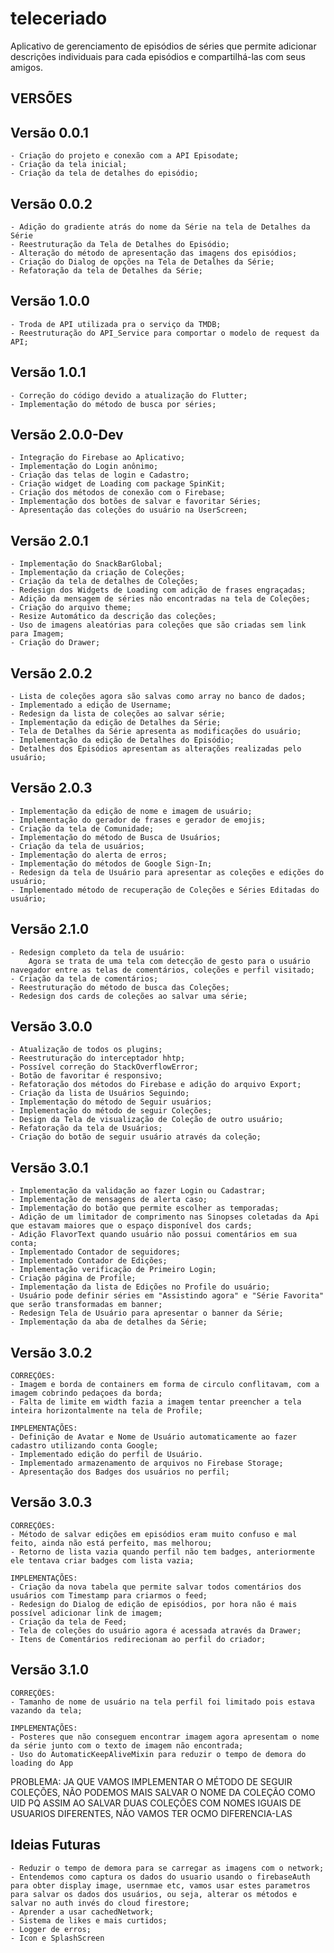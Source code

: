 # teleceriado

Aplicativo de gerenciamento de episódios de séries que permite adicionar descrições individuais para cada episódios e compartilhá-las com seus amigos.

## VERSÕES   
## Versão 0.0.1  
    - Criação do projeto e conexão com a API Episodate;  
    - Criação da tela inicial;  
    - Criação da tela de detalhes do episódio;  
    
## Versão 0.0.2
    - Adição do gradiente atrás do nome da Série na tela de Detalhes da Série
    - Reestruturação da Tela de Detalhes do Episódio;
    - Alteração do método de apresentação das imagens dos episódios;
    - Criação do Dialog de opções na Tela de Detalhes da Série;
    - Refatoração da tela de Detalhes da Série;
    
## Versão 1.0.0  
    - Troda de API utilizada pra o serviço da TMDB;
    - Reestruturação do API_Service para comportar o modelo de request da API;

## Versão 1.0.1  
    - Correção do código devido a atualização do Flutter;
    - Implementação do método de busca por séries;

## Versão 2.0.0-Dev  
    - Integração do Firebase ao Aplicativo;
    - Implementação do Login anônimo;
    - Criação das telas de login e Cadastro;
    - Criação widget de Loading com package SpinKit;
    - Criação dos métodos de conexão com o Firebase;
    - Implementação dos botões de salvar e favoritar Séries;
    - Apresentação das coleções do usuário na UserScreen;

## Versão 2.0.1  
    - Implementação do SnackBarGlobal;
    - Implementação da criação de Coleções;
    - Criação da tela de detalhes de Coleções;
    - Redesign dos Widgets de Loading com adição de frases engraçadas;
    - Adição da mensagem de séries não encontradas na tela de Coleções;
    - Criação do arquivo theme;
    - Resize Automático da descrição das coleções;
    - Uso de imagens aleatórias para coleções que são criadas sem link para Imagem;
    - Criação do Drawer;

## Versão 2.0.2  
    - Lista de coleções agora são salvas como array no banco de dados;
    - Implementado a edição de Username;
    - Redesign da lista de coleções ao salvar série;
    - Implementação da edição de Detalhes da Série;
    - Tela de Detalhes da Série apresenta as modificações do usuário;
    - Implementação da edição de Detalhes do Episódio;
    - Detalhes dos Episódios apresentam as alterações realizadas pelo usuário;

## Versão 2.0.3  
    - Implementação da edição de nome e imagem de usuário;
    - Implementação do gerador de frases e gerador de emojis;
    - Criação da tela de Comunidade;
    - Implementação do método de Busca de Usuários;
    - Criação da tela de usuários;
    - Implementação do alerta de erros;
    - Implementação do métodos de Google Sign-In;
    - Redesign da tela de Usuário para apresentar as coleções e edições do usuário;
    - Implementado método de recuperação de Coleções e Séries Editadas do usuário;

## Versão 2.1.0
    - Redesign completo da tela de usuário:  
        Agora se trata de uma tela com detecção de gesto para o usuário navegador entre as telas de comentários, coleções e perfil visitado;
    - Criação da tela de comentários;
    - Reestruturação do método de busca das Coleções;
    - Redesign dos cards de coleções ao salvar uma série;

## Versão 3.0.0  
    - Atualização de todos os plugins;
    - Reestruturação do interceptador hhtp;
    - Possível correção do StackOverflowError;
    - Botão de favoritar é responsivo;
    - Refatoração dos métodos do Firebase e adição do arquivo Export;
    - Criação da lista de Usuários Seguindo;
    - Implementação do método de Seguir usuários;
    - Implementação do método de seguir Coleções;
    - Design da Tela de visualização de Coleção de outro usuário;
    - Refatoração da tela de Usuários;
    - Criação do botão de seguir usuário através da coleção; 

## Versão 3.0.1  
    - Implementação da validação ao fazer Login ou Cadastrar;
    - Implementação de mensagens de alerta caso;
    - Implementação do botão que permite escolher as temporadas;
    - Adição de um limitador de comprimento nas Sinopses coletadas da Api que estavam maiores que o espaço disponível dos cards;
    - Adição FlavorText quando usuário não possui comentários em sua conta;
    - Implementado Contador de seguidores;
    - Implementado Contador de Edições;
    - Implementação verificação de Primeiro Login;
    - Criação página de Profile;
    - Implementação da lista de Edições no Profile do usuário;
    - Usuário pode definir séries em "Assistindo agora" e "Série Favorita" que serão transformadas em banner;
    - Redesign Tela de Usuário para apresentar o banner da Série;
    - Implementação da aba de detalhes da Série;

## Versão 3.0.2
    CORREÇÕES:      
    - Imagem e borda de containers em forma de circulo conflitavam, com a imagem cobrindo pedaçoes da borda;
    - Falta de limite em width fazia a imagem tentar preencher a tela inteira horizontalmente na tela de Profile;

    IMPLEMENTAÇÕES:     
    - Definição de Avatar e Nome de Usuário automaticamente ao fazer cadastro utilizando conta Google;
    - Implementado edição do perfil de Usuário.
    - Implementado armazenamento de arquivos no Firebase Storage;
    - Apresentação dos Badges dos usuários no perfil;

## Versão 3.0.3
    CORREÇÕES:      
    - Método de salvar edições em episódios eram muito confuso e mal feito, ainda não está perfeito, mas melhorou;
    - Retorno de lista vazia quando perfil não tem badges, anteriormente ele tentava criar badges com lista vazia;

    IMPLEMENTAÇÕES:      
    - Criação da nova tabela que permite salvar todos comentários dos usuários com Timestamp para criarmos o feed;
    - Redesign do Dialog de edição de episódios, por hora não é mais possível adicionar link de imagem;
    - Criação da tela de Feed;
    - Tela de coleções do usuário agora é acessada através da Drawer;
    - Itens de Comentários redirecionam ao perfil do criador;

## Versão 3.1.0
    CORREÇÕES:  
    - Tamanho de nome de usuário na tela perfil foi limitado pois estava vazando da tela;

    IMPLEMENTAÇÕES:  
    - Posteres que não conseguem encontrar imagem agora apresentam o nome da série junto com o texto de imagem não encontrada;
    - Uso do AutomaticKeepAliveMixin para reduzir o tempo de demora do loading do App


PROBLEMA: JA QUE VAMOS IMPLEMENTAR O MÉTODO DE SEGUIR COLEÇÕES, NÃO PODEMOS MAIS SALVAR O NOME DA COLEÇÃO COMO UID PQ ASSIM AO SALVAR DUAS COLEÇÕES COM NOMES IGUAIS DE USUARIOS DIFERENTES, NÃO VAMOS TER OCMO DIFERENCIA-LAS        


## Ideias Futuras  
    - Reduzir o tempo de demora para se carregar as imagens com o network;
    - Entendemos como captura os dados do usuario usando o firebaseAuth para obter display image, usernmae etc, vamos usar estes parametros para salvar os dados dos usuários, ou seja, alterar os métodos e salvar no auth invés do cloud firestore;
    - Aprender a usar cachedNetwork;
    - Sistema de likes e mais curtidos;
    - Logger de erros;
    - Icon e SplashScreen
    
